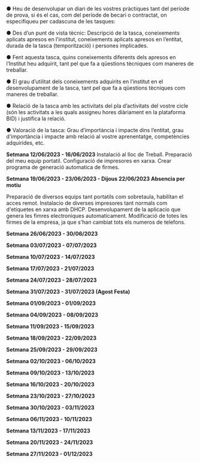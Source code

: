 ● Heu de desenvolupar un diari de les vostres pràctiques tant del període de prova, si és
el cas, com del període de becari o contractat, on especifiqueu per cadascuna de les
tasques:


● Des d’un punt de vista tècnic: Descripció de la tasca, coneixements aplicats
apresos en l’institut, coneixements aplicats apresos en l’entitat, durada de la
tasca (temporització) i persones implicades.


● Fent aquesta tasca, quins coneixements diferents dels apresos en l’Institut heu
adquirit, tant pel que fa a qüestions tècniques com maneres de treballar.


● El grau d’utilitat dels coneixements adquirits en l’institut en el desenvolupament
de la tasca, tant pel que fa a qüestions tècniques com maneres de treballar.


● Relació de la tasca amb les activitats del pla d’activitats del vostre cicle (són les
activitats a les quals assigneu hores diàriament en la plataforma BID) i justifica
la relació.


● Valoració de la tasca: Grau d’importància i impacte dins l’entitat, grau
d'importància i impacte amb relació al vostre aprenentatge, competències
adquirides, etc.

**Setmana 12/06/2023 - 16/06/2023**
Instalació al lloc de Treball.
Preparació del meu equip portatil.
Configuració de impresores en xarxa.
Crear programa de generació automatica de firmes.


**Setmana 19/06/2023 - 23/06/2023 - Dijous 22/06/2023 Absencia per motiu**

Preparació de diversos equips tant portatils com sobretaula, habilitan el acces remot.
Instalacio de diverses impresores tant normals com d'etiquetes en xarxa amb DHCP.
Desenvolupament de la aplicacio que genera les fimres electroniques automaticament.
Modificació de totes les firmes de la empresa, ja que s'han cambiat tots els numeros de telefons.

**Setmana 26/06/2023 - 30/06/2023**


**Setmana 03/07/2023 - 07/07/2023**


**Setmana 10/07/2023 - 14/07/2023**


**Setmana 17/07/2023 - 21/07/2023**


**Setmana 24/07/2023 - 28/07/2023**


**Setmana 31/07/2023 - 31/07/2023 (Agost Festa)**


**Setmana 01/09/2023 - 01/09/2023**


**Setmana 04/09/2023 - 08/09/2023**


**Setmana 11/09/2023 - 15/09/2023**


**Setmana 18/09/2023 - 22/09/2023**


**Setmana 25/09/2023 - 29/09/2023**


**Setmana 02/10/2023 - 06/10/2023**


**Setmana 09/10/2023 - 13/10/2023**


**Setmana 16/10/2023 - 20/10/2023**


**Setmana 23/10/2023 - 27/10/2023**


**Setmana 30/10/2023 - 03/11/2023**


**Setmana 06/11/2023 - 10/11/2023**


**Setmana 13/11/2023 - 17/11/2023**


**Setmana 20/11/2023 - 24/11/2023**


**Setmana 27/11/2023 - 01/12/2023**


